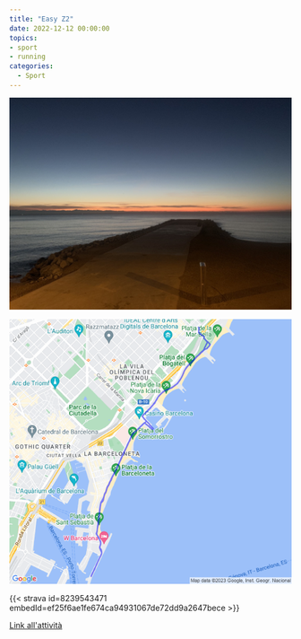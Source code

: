 ```yaml
---
title: "Easy Z2"
date: 2022-12-12 00:00:00
topics:
- sport
- running
categories:
  - Sport
---
```


![](images/IMG_0842.jpg)

![](images/20221212-activity-map.png)

{{< strava id=8239543471 embedId=ef25f6ae1fe674ca94931067de72dd9a2647bece >}}

[Link all'attività](https://strava.com/activities/8239543471)
